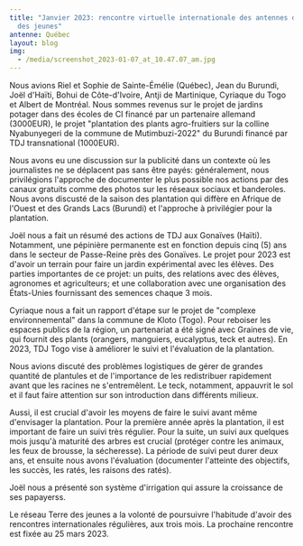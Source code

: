 ```yaml
---
title: "Janvier 2023: rencontre virtuelle internationale des antennes de Terre
  des jeunes"
antenne: Québec
layout: blog
img:
  - /media/screenshot_2023-01-07_at_10.47.07_am.jpg
---
```

Nous avions Riel et Sophie de Sainte-Émélie (Québec), Jean du Burundi, Joël d'Haïti, Bohui de Côte-d'Ivoire, Antji de Martinique, Cyriaque du Togo et Albert de Montréal. Nous sommes revenus sur le projet de jardins potager dans des écoles de CI financé par un partenaire allemand (3000EUR), le projet "plantation des plants agro-fruitiers sur la colline Nyabunyegeri de la commune de Mutimbuzi-2022" du Burundi financé par TDJ transnational (1000EUR).

Nous avons eu une discussion sur la publicité dans un contexte où les journalistes ne se déplacent pas sans être payés: généralement, nous privilégions l'approche de documenter le plus possible nos actions par des canaux gratuits comme des photos sur les réseaux sociaux et banderoles. Nous avons discusté de la saison des plantation qui diffère en Afrique de l'Ouest et des Grands Lacs (Burundi) et l'approche à privilégier pour la plantation.

Joël nous a fait un résumé des actions de TDJ aux Gonaïves (Haïti). Notamment, une pépinière permanente est en fonction depuis cinq (5) ans dans le secteur de Passe-Reine près des Gonaïves. Le projet pour 2023 est d'avoir un terrain pour faire un jardin expérimental avec les élèves. Des parties importantes de ce projet: un puits, des relations avec des élèves, agronomes et agriculteurs; et une collaboration avec une organisation des États-Unies fournissant des semences chaque 3 mois.

Cyriaque nous a fait un rapport d'étape sur le projet de "complexe environnemental" dans la commune de Kloto (Togo). Pour reboiser les espaces publics de la région, un partenariat a été signé avec Graines de vie, qui fournit des plants (orangers, manguiers, eucalyptus, teck et autres). En 2023, TDJ Togo vise à améliorer le suivi et l'évaluation de la plantation.

Nous avions discuté des problèmes logistiques de gérer de grandes quantité de plantules et de l'importance de les redistribuer rapidement avant que les racines ne s'entremêlent. Le teck, notamment, appauvrit le sol et il faut faire attention sur son introduction dans différents milieux.

Aussi, il est crucial d'avoir les moyens de faire le suivi avant même d'envisager la plantation. Pour la première année après la plantation, il est important de faire un suivi très régulier. Pour la suite, un suivi aux quelques mois jusqu'à maturité des arbres est crucial (protéger contre les animaux, les feux de brousse, la sécheresse). La période de suivi peut durer deux ans, et ensuite nous avons l'évaluation (documenter l'atteinte des objectifs, les succès, les ratés, les raisons des ratés).

Joël nous a présenté son système d'irrigation qui assure la croissance de ses papayerss.

Le réseau Terre des jeunes a la volonté de poursuivre l'habitude d'avoir des rencontres internationales régulières, aux trois mois. La prochaine rencontre est fixée au 25 mars 2023.